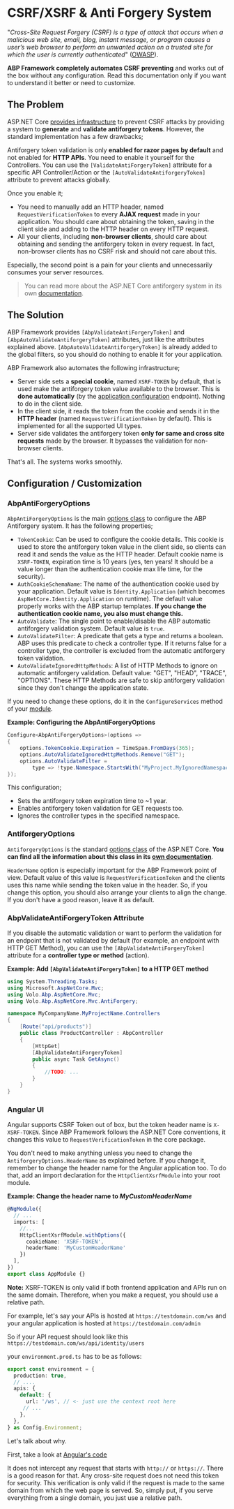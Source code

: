 # CSRF/XSRF & Anti Forgery System

"*Cross-Site Request Forgery (CSRF) is a type of attack that occurs when a malicious web site, email, blog, instant message, or program causes a user’s web browser to perform an unwanted action on a trusted site for which the user is currently authenticated*" ([OWASP](https://www.owasp.org/index.php/Cross-Site_Request_Forgery_(CSRF)_Prevention_Cheat_Sheet)).

**ABP Framework completely automates CSRF preventing** and works out of the box without any configuration. Read this documentation only if you want to understand it better or need to customize.

## The Problem

ASP.NET Core [provides infrastructure](https://docs.microsoft.com/en-us/aspnet/core/security/anti-request-forgery) to prevent CSRF attacks by providing a system to **generate** and **validate antiforgery tokens**. However, the standard implementation has a few drawbacks;

Antiforgery token validation is only **enabled for razor pages by default** and not enabled for **HTTP APIs**. You need to enable it yourself for the Controllers. You can use the `[ValidateAntiForgeryToken]` attribute for a specific API Controller/Action or the `[AutoValidateAntiforgeryToken]` attribute to prevent attacks globally.

Once you enable it;

* You need to manually add an HTTP header, named `RequestVerificationToken` to every **AJAX request** made in your application. You should care about obtaining the token, saving in the client side and adding to the HTTP header on every HTTP request.
* All your clients, including **non-browser clients**, should care about obtaining and sending the antiforgery token in every request. In fact, non-browser clients has no CSRF risk and should not care about this.

Especially, the second point is a pain for your clients and unnecessarily consumes your server resources.

> You can read more about the ASP.NET Core antiforgery system in its own [documentation](https://docs.microsoft.com/en-us/aspnet/core/security/anti-request-forgery). 

## The Solution

ABP Framework provides `[AbpValidateAntiForgeryToken]` and `[AbpAutoValidateAntiforgeryToken]` attributes, just like the attributes explained above. `[AbpAutoValidateAntiforgeryToken]` is already added to the global filters, so you should do nothing to enable it for your application.

ABP Framework also automates the following infrastructure;

* Server side sets a **special cookie**, named `XSRF-TOKEN` by default, that is used make the antiforgery token value available to the browser. This is **done automatically** (by the [application configuration](Application-Configuration.md) endpoint). Nothing to do in the client side.
* In the client side, it reads the token from the cookie and sends it in the **HTTP header** (named `RequestVerificationToken` by default). This is implemented for all the supported UI types.
* Server side validates the antiforgery token **only for same and cross site requests** made by the browser. It bypasses the validation for non-browser clients.

That's all. The systems works smoothly.

## Configuration / Customization

### AbpAntiForgeryOptions

`AbpAntiForgeryOptions` is the main [options class](Options.md) to configure the ABP Antiforgery system. It has the following properties;

* `TokenCookie`:  Can be used to configure the cookie details. This cookie is used to store the antiforgery token value in the client side, so clients can read it and sends the value as the HTTP header. Default cookie name is `XSRF-TOKEN`, expiration time is 10 years (yes, ten years! It should be a value longer than the authentication cookie max life time, for the security).
* `AuthCookieSchemaName`: The name of the authentication cookie used by your application. Default value is `Identity.Application` (which becomes `AspNetCore.Identity.Application` on runtime). The default value properly works with the ABP startup templates. **If you change the authentication cookie name, you also must change this.**
* `AutoValidate`: The single point to enable/disable the ABP automatic antiforgery validation system. Default value is `true`.
* `AutoValidateFilter`: A predicate that gets a type and returns a boolean. ABP uses this predicate to check a controller type. If it returns false for a controller type, the controller is excluded from the automatic antiforgery token validation.
* `AutoValidateIgnoredHttpMethods`: A list of HTTP Methods to ignore on automatic antiforgery validation. Default value: "GET", "HEAD", "TRACE", "OPTIONS". These HTTP Methods are safe to skip antiforgery validation since they don't change the application state.

If you need to change these options, do it in the `ConfigureServices` method of your [module](Module-Development-Basics.md).

**Example: Configuring the AbpAntiForgeryOptions**

```csharp
Configure<AbpAntiForgeryOptions>(options =>
{
    options.TokenCookie.Expiration = TimeSpan.FromDays(365);
    options.AutoValidateIgnoredHttpMethods.Remove("GET");
    options.AutoValidateFilter =
        type => !type.Namespace.StartsWith("MyProject.MyIgnoredNamespace");
});
```

This configuration;

* Sets the antiforgery token expiration time to ~1 year.
* Enables antiforgery token validation for GET requests too.
* Ignores the controller types in the specified namespace.

### AntiforgeryOptions

`AntiforgeryOptions` is the standard [options class](Options.md) of the ASP.NET Core. **You can find all the information about this class in its [own documentation](https://docs.microsoft.com/en-us/aspnet/core/security/anti-request-forgery)**.

`HeaderName` option is especially important for the ABP Framework point of view. Default value of this value is `RequestVerificationToken` and the clients uses this name while sending the token value in the header. So, if you change this option, you should also arrange your clients to align the change. If you don't have a good reason, leave it as default.

### AbpValidateAntiForgeryToken Attribute

If you disable the automatic validation or want to perform the validation for an endpoint that is not validated by default (for example, an endpoint with HTTP GET Method), you can use the `[AbpValidateAntiForgeryToken]` attribute for a **controller type or method** (action).

**Example: Add `[AbpValidateAntiForgeryToken]` to a HTTP GET method**

```csharp
using System.Threading.Tasks;
using Microsoft.AspNetCore.Mvc;
using Volo.Abp.AspNetCore.Mvc;
using Volo.Abp.AspNetCore.Mvc.AntiForgery;

namespace MyCompanyName.MyProjectName.Controllers
{
    [Route("api/products")]
    public class ProductController : AbpController
    {
        [HttpGet]
        [AbpValidateAntiForgeryToken]
        public async Task GetAsync()
        {
            //TODO: ...
        }
    }
}
```

### Angular UI

Angular supports CSRF Token out of box, but the token header name is `X-XSRF-TOKEN`. Since ABP Framework follows the ASP.NET Core conventions, it changes this value to `RequestVerificationToken` in the core package. 

You don't need to make anything unless you need to change the `AntiforgeryOptions.HeaderName` as explained before. If you change it, remember to change the header name for the Angular application too. To do that, add an import declaration for the `HttpClientXsrfModule` into your root module.

**Example: Change the header name to *MyCustomHeaderName***

```typescript
@NgModule({
  // ...
  imports: [
    //...
    HttpClientXsrfModule.withOptions({
      cookieName: 'XSRF-TOKEN',
      headerName: 'MyCustomHeaderName'
    })
  ],
})
export class AppModule {}
```

**Note:** XSRF-TOKEN is only valid if both frontend application and APIs run on the same domain. Therefore, when you make a request, you should use a relative path. 

For example, let's say your APIs is hosted at `https://testdomain.com/ws`
and your angular application is hosted at `https://testdomain.com/admin`

So if your API request should look like this `https://testdomain.com/ws/api/identity/users`

your `environment.prod.ts` has to be as follows:

```typescript
export const environment = {
  production: true,
  // ....
  apis: {
    default: {
      url: '/ws', // <- just use the context root here
     // ...
    },
  },
} as Config.Environment;
```

Let's talk about why.

First, take a look at [Angular's code](https://github.com/angular/angular/blob/master/packages/common/http/src/xsrf.ts#L81)

It does not intercept any request that starts with `http://` or `https://`. There is a good reason for that. Any cross-site request does not need this token for security. This verification is only valid if the request is made to the same domain from which the web page is served. So, simply put, if you serve everything from a single domain, you just use a relative path.